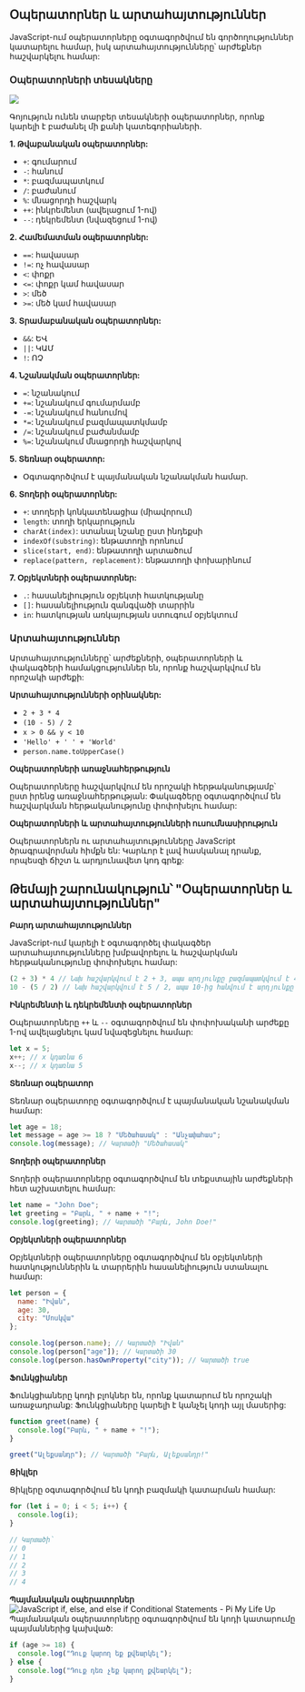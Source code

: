 

## Օպերատորներ և արտահայտություններ

JavaScript-ում օպերատորները օգտագործվում են գործողություններ կատարելու համար, իսկ արտահայտությունները՝ արժեքներ հաշվարկելու համար:

### Օպերատորների տեսակները
![](https://i.imgur.com/ANrxg41.png)

Գոյություն ունեն տարբեր տեսակների օպերատորներ, որոնք կարելի է բաժանել մի քանի կատեգորիաների.

**1. Թվաբանական օպերատորներ:**

-   `+`: գումարում
-   `-`: հանում
-   `*`: բազմապատկում
-   `/`: բաժանում
-   `%`: մնացորդի հաշվարկ
-   `++`: ինկրեմենտ (ավելացում 1-ով)
-   `--`: դեկրեմենտ (նվազեցում 1-ով)

**2. Համեմատման օպերատորներ:**

-   `==`: հավասար
-   `!=`: ոչ հավասար
-   `<`: փոքր
-   `<=`: փոքր կամ հավասար
-   `>`: մեծ
-   `>=`: մեծ կամ հավասար

**3. Տրամաբանական օպերատորներ:**

-   `&&`: ԵՎ
-   `||`: ԿԱՄ
-   `!`: ՈՉ

**4. Նշանակման օպերատորներ:**

-   `=`: նշանակում
-   `+=`: նշանակում գումարմամբ
-   `-=`: նշանակում հանումով
-   `*=`: նշանակում բազմապատկմամբ
-   `/=`: նշանակում բաժանմամբ
-   `%=`: նշանակում մնացորդի հաշվարկով

**5. Տեռնար օպերատոր:**

-   Օգտագործվում է պայմանական նշանակման համար.

**6. Տողերի օպերատորներ:**

-   `+`: տողերի կոնկատենացիա (միավորում)
-   `length`: տողի երկարություն
-   `charAt(index)`: ստանալ նշանը ըստ ինդեքսի
-   `indexOf(substring)`: ենթատողի որոնում
-   `slice(start, end)`: ենթատողի արտածում
-   `replace(pattern, replacement)`: ենթատողի փոխարինում

**7. Օբյեկտների օպերատորներ:**

-   `.`: հասանելիություն օբյեկտի հատկությանը
-   `[]`: հասանելիություն զանգվածի տարրին
-   `in`: հատկության առկայության ստուգում օբյեկտում

### Արտահայտություններ

Արտահայտությունները՝ արժեքների, օպերատորների և փակագծերի համակցություններ են, որոնք հաշվարկվում են որոշակի արժեքի:

**Արտահայտությունների օրինակներ:**

-   `2 + 3 * 4`
-   `(10 - 5) / 2`
-   `x > 0 && y < 10`
-   `'Hello' + ' ' + 'World'`
-   `person.name.toUpperCase()`

**Օպերատորների առաջնահերթություն**

Օպերատորները հաշվարկվում են որոշակի հերթականությամբ՝ ըստ իրենց առաջնահերթության: Փակագծերը օգտագործվում են հաշվարկման հերթականությունը փոփոխելու համար:

**Օպերատորների և արտահայտությունների ուսումնասիրություն**

Օպերատորներն ու արտահայտությունները JavaScript ծրագրավորման հիմքն են: Կարևոր է լավ հասկանալ դրանք, որպեսզի ճիշտ և արդյունավետ կոդ գրեք:

## Թեմայի շարունակություն՝ "Օպերատորներ և արտահայտություններ"

**Բարդ արտահայտություններ**

JavaScript-ում կարելի է օգտագործել փակագծեր արտահայտությունները խմբավորելու և հաշվարկման հերթականությունը փոփոխելու համար:

```JavaScript
(2 + 3) * 4 // Նախ հաշվարկվում է 2 + 3, ապա արդյունքը բազմապատկվում է 4-ով
10 - (5 / 2) // Նախ հաշվարկվում է 5 / 2, ապա 10-ից հանվում է արդյունքը
```

**Ինկրեմենտի և դեկրեմենտի օպերատորներ**

Օպերատորները `++` և `--` օգտագործվում են փոփոխականի արժեքը 1-ով ավելացնելու կամ նվազեցնելու համար:

```JavaScript
let x = 5;
x++; // x կդառնա 6
x--; // x կդառնա 5
```

**Տեռնար օպերատոր**

Տեռնար օպերատորը օգտագործվում է պայմանական նշանակման համար:

```JavaScript
let age = 18;
let message = age >= 18 ? "Մեծահասակ" : "Անչափահաս";
console.log(message); // Կարտածի "Մեծահասակ"
```

**Տողերի օպերատորներ**

Տողերի օպերատորները օգտագործվում են տեքստային արժեքների հետ աշխատելու համար:

```JavaScript
let name = "John Doe";
let greeting = "Բարև, " + name + "!";
console.log(greeting); // Կարտածի "Բարև, John Doe!"
```

**Օբյեկտների օպերատորներ**

Օբյեկտների օպերատորները օգտագործվում են օբյեկտների հատկություններին և տարրերին հասանելիություն ստանալու համար:

```JavaScript
let person = {
  name: "Իվան",
  age: 30,
  city: "Մոսկվա"
};

console.log(person.name); // Կարտածի "Իվան"
console.log(person["age"]); // Կարտածի 30
console.log(person.hasOwnProperty("city")); // Կարտածի true
```

**Ֆունկցիաներ**

Ֆունկցիաները կոդի բլոկներ են, որոնք կատարում են որոշակի առաջադրանք: Ֆունկցիաները կարելի է կանչել կոդի այլ մասերից:

```JavaScript
function greet(name) {
  console.log("Բարև, " + name + "!");
}

greet("Ալեքսանդր"); // Կարտածի "Բարև, Ալեքսանդր!"
```

**Ցիկլեր**

Ցիկլերը օգտագործվում են կոդի բազմակի կատարման համար:

```JavaScript
for (let i = 0; i < 5; i++) {
  console.log(i);
}

// Կարտածի՝
// 0
// 1
// 2
// 3
// 4
```

**Պայմանական օպերատորներ**
![JavaScript if, else, and else if Conditional Statements - Pi My Life Up](https://pimylifeup.com/wp-content/uploads/2022/04/Javascript-if-else-else-if-conditional-statements-Thumbnail-NoWM.png)
Պայմանական օպերատորները օգտագործվում են կոդի կատարումը պայմաններից կախված:

```JavaScript
if (age >= 18) {
  console.log("Դուք կարող եք քվեարկել");
} else {
  console.log("Դուք դեռ չեք կարող քվեարկել");
}
```